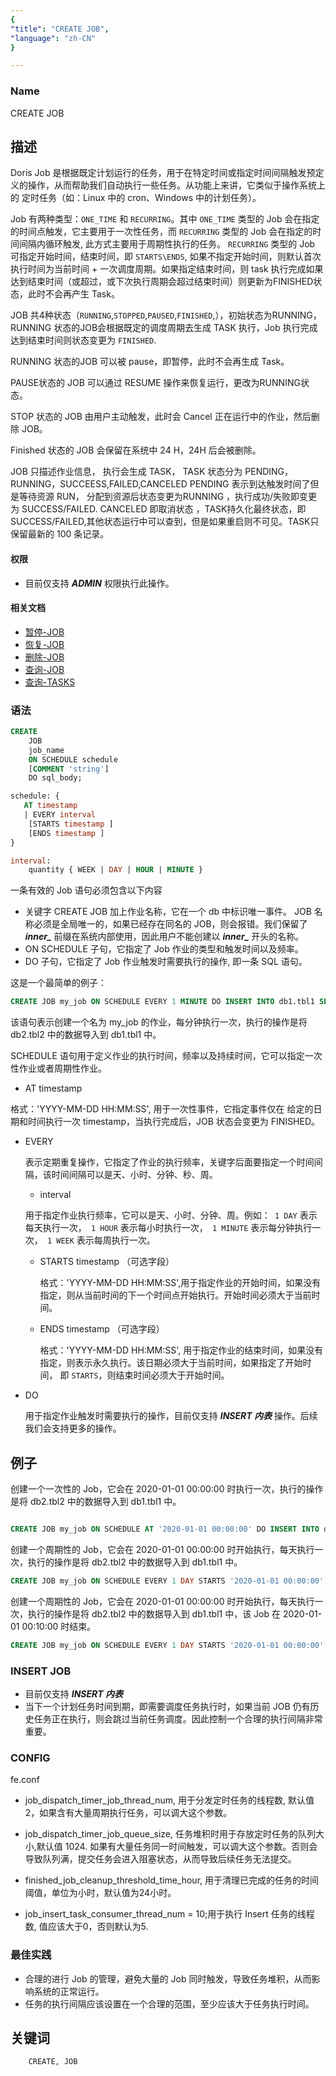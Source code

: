 ```yaml
---
{
"title": "CREATE JOB",
"language": "zh-CN"
}

---
```


<!--
Licensed to the Apache Software Foundation (ASF) under one
or more contributor license agreements.  See the NOTICE file
distributed with this work for additional information
regarding copyright ownership.  The ASF licenses this file
to you under the Apache License, Version 2.0 (the
"License"); you may not use this file except in compliance
with the License.  You may obtain a copy of the License at

  http://www.apache.org/licenses/LICENSE-2.0

Unless required by applicable law or agreed to in writing,
software distributed under the License is distributed on an
"AS IS" BASIS, WITHOUT WARRANTIES OR CONDITIONS OF ANY
KIND, either express or implied.  See the License for the
specific language governing permissions and limitations
under the License.
-->


### Name

CREATE JOB

## 描述

Doris Job 是根据既定计划运行的任务，用于在特定时间或指定时间间隔触发预定义的操作，从而帮助我们自动执行一些任务。从功能上来讲，它类似于操作系统上的
定时任务（如：Linux 中的 cron、Windows 中的计划任务）。

Job 有两种类型：`ONE_TIME` 和 `RECURRING`。其中 `ONE_TIME` 类型的 Job 会在指定的时间点触发，它主要用于一次性任务，而 `RECURRING` 类型的 Job 会在指定的时间间隔内循环触发, 此方式主要用于周期性执行的任务。
`RECURRING` 类型的 Job 可指定开始时间，结束时间，即 `STARTS\ENDS`, 如果不指定开始时间，则默认首次执行时间为当前时间 + 一次调度周期。如果指定结束时间，则 task 执行完成如果达到结束时间（或超过，或下次执行周期会超过结束时间）则更新为FINISHED状态，此时不会再产生 Task。

JOB 共4种状态（`RUNNING`,`STOPPED`,`PAUSED`,`FINISHED`,），初始状态为RUNNING，RUNNING 状态的JOB会根据既定的调度周期去生成 TASK 执行，Job 执行完成达到结束时间则状态变更为 `FINISHED`.

RUNNING 状态的JOB 可以被 pause，即暂停，此时不会再生成 Task。

PAUSE状态的 JOB 可以通过 RESUME 操作来恢复运行，更改为RUNNING状态。

STOP 状态的 JOB 由用户主动触发，此时会 Cancel 正在运行中的作业，然后删除 JOB。

Finished 状态的 JOB 会保留在系统中 24 H，24H 后会被删除。

JOB 只描述作业信息， 执行会生成 TASK， TASK 状态分为 PENDING，RUNNING，SUCCEESS,FAILED,CANCELED
PENDING 表示到达触发时间了但是等待资源 RUN， 分配到资源后状态变更为RUNNING ，执行成功/失败即变更为 SUCCESS/FAILED.
CANCELED 即取消状态 ，TASK持久化最终状态，即SUCCESS/FAILED,其他状态运行中可以查到，但是如果重启则不可见。TASK只保留最新的 100 条记录。

#### 权限

- 目前仅支持 ***ADMIN*** 权限执行此操作。

#### 相关文档

- [暂停-JOB](../Alter/PAUSE-JOB.md)
- [恢复-JOB](../Alter/RESUME-JOB.md)
- [删除-JOB](../Drop/DROP-JOB.md)
- [查询-JOB](../../../sql-functions/table-valued-functions/jobs.md)
- [查询-TASKS](../../../sql-functions/table-valued-functions/tasks.md)

### 语法

```sql
CREATE
    JOB
    job_name
    ON SCHEDULE schedule
    [COMMENT 'string']
    DO sql_body;

schedule: {
   AT timestamp 
   | EVERY interval
    [STARTS timestamp ]
    [ENDS timestamp ]
}

interval:
    quantity { WEEK | DAY | HOUR | MINUTE }
```

一条有效的 Job 语句必须包含以下内容

- 关键字 CREATE JOB 加上作业名称，它在一个 db 中标识唯一事件。 JOB 名称必须是全局唯一的，如果已经存在同名的 JOB，则会报错。我们保留了 ***inner_*** 前缀在系统内部使用，因此用户不能创建以 ***inner_*** 开头的名称。
- ON SCHEDULE 子句，它指定了 Job 作业的类型和触发时间以及频率。
- DO 子句，它指定了 Job 作业触发时需要执行的操作, 即一条 SQL 语句。

这是一个最简单的例子：

```sql
CREATE JOB my_job ON SCHEDULE EVERY 1 MINUTE DO INSERT INTO db1.tbl1 SELECT * FROM db2.tbl2;
```

该语句表示创建一个名为 my_job 的作业，每分钟执行一次，执行的操作是将 db2.tbl2 中的数据导入到 db1.tbl1 中。

SCHEDULE 语句用于定义作业的执行时间，频率以及持续时间，它可以指定一次性作业或者周期性作业。
- AT timestamp

格式：'YYYY-MM-DD HH:MM:SS', 用于一次性事件，它指定事件仅在 给定的日期和时间执行一次 timestamp，当执行完成后，JOB 状态会变更为 FINISHED。

- EVERY

  表示定期重复操作，它指定了作业的执行频率，关键字后面要指定一个时间间隔，该时间间隔可以是天、小时、分钟、秒、周。

    - interval

  用于指定作业执行频率，它可以是天、小时、分钟、周。例如：` 1 DAY` 表示每天执行一次，` 1 HOUR` 表示每小时执行一次，` 1 MINUTE` 表示每分钟执行一次，` 1 WEEK` 表示每周执行一次。

    - STARTS timestamp （可选字段）

      格式：'YYYY-MM-DD HH:MM:SS',用于指定作业的开始时间，如果没有指定，则从当前时间的下一个时间点开始执行。开始时间必须大于当前时间。

    - ENDS timestamp （可选字段）

      格式：'YYYY-MM-DD HH:MM:SS', 用于指定作业的结束时间，如果没有指定，则表示永久执行。该日期必须大于当前时间，如果指定了开始时间， 即 `STARTS`，则结束时间必须大于开始时间。

- DO

  用于指定作业触发时需要执行的操作，目前仅支持 ***INSERT 内表*** 操作。后续我们会支持更多的操作。

## 例子

创建一个一次性的 Job，它会在 2020-01-01 00:00:00 时执行一次，执行的操作是将 db2.tbl2 中的数据导入到 db1.tbl1 中。

```sql

CREATE JOB my_job ON SCHEDULE AT '2020-01-01 00:00:00' DO INSERT INTO db1.tbl1 SELECT * FROM db2.tbl2;

```

创建一个周期性的 Job，它会在 2020-01-01 00:00:00 时开始执行，每天执行一次，执行的操作是将 db2.tbl2 中的数据导入到 db1.tbl1 中。

```sql
CREATE JOB my_job ON SCHEDULE EVERY 1 DAY STARTS '2020-01-01 00:00:00' DO INSERT INTO db1.tbl1 SELECT * FROM db2.tbl2 WHERE  create_time >=  days_add(now(),-1);
```

创建一个周期性的 Job，它会在 2020-01-01 00:00:00 时开始执行，每天执行一次，执行的操作是将 db2.tbl2 中的数据导入到 db1.tbl1 中，该 Job 在 2020-01-01 00:10:00 时结束。

```sql
CREATE JOB my_job ON SCHEDULE EVERY 1 DAY STARTS '2020-01-01 00:00:00' ENDS '2020-01-01 00:10:00' DO INSERT INTO db1.tbl1 SELECT * FROM db2.tbl2 create_time >=  days_add(now(),-1);
```

### INSERT JOB

- 目前仅支持 ***INSERT 内表***
- 当下一个计划任务时间到期，即需要调度任务执行时，如果当前 JOB 仍有历史任务正在执行，则会跳过当前任务调度。因此控制一个合理的执行间隔非常重要。

### CONFIG

fe.conf

- job_dispatch_timer_job_thread_num, 用于分发定时任务的线程数, 默认值2，如果含有大量周期执行任务，可以调大这个参数。

- job_dispatch_timer_job_queue_size, 任务堆积时用于存放定时任务的队列大小,默认值 1024. 如果有大量任务同一时间触发，可以调大这个参数。否则会导致队列满，提交任务会进入阻塞状态，从而导致后续任务无法提交。

- finished_job_cleanup_threshold_time_hour, 用于清理已完成的任务的时间阈值，单位为小时，默认值为24小时。

- job_insert_task_consumer_thread_num = 10;用于执行 Insert 任务的线程数, 值应该大于0，否则默认为5.

### 最佳实践

- 合理的进行 Job 的管理，避免大量的 Job 同时触发，导致任务堆积，从而影响系统的正常运行。
- 任务的执行间隔应该设置在一个合理的范围，至少应该大于任务执行时间。

## 关键词

        CREATE, JOB
